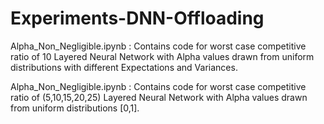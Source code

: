 # Experiments-DNN-Offloading

Alpha_Non_Negligible.ipynb : Contains code for worst case competitive ratio of 10 Layered Neural Network with Alpha values drawn from uniform distributions with different Expectations and Variances.

Alpha_Non_Negligible.ipynb : Contains code for worst case competitive ratio of (5,10,15,20,25) Layered Neural Network with Alpha values drawn from uniform distributions [0,1].
